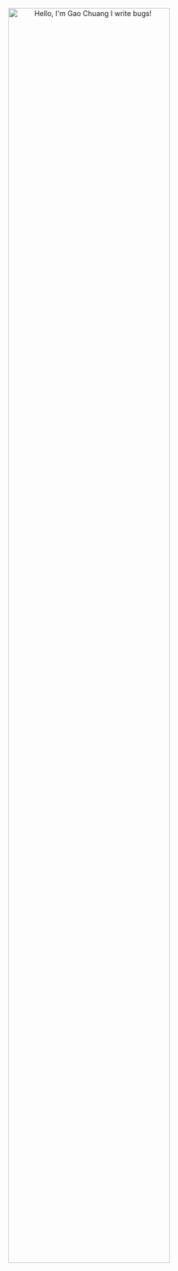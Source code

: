 <p align="center"><a href="https://gaochuang.github.io"><img width="80%" alt="Hello, I'm Gao Chuang I write bugs!" src="./assets/gh-readme-header.png" /></a></p>


<!--
**gaochuang/gaochuang** is a ✨ _special_ ✨ repository because its `README.md` (this file) appears on your GitHub profile.

Here are some ideas to get you started:

- 🔭 I’m currently working on ...
- 🌱 I’m currently learning ...
- 👯 I’m looking to collaborate on ...
- 🤔 I’m looking for help with ...
- 💬 Ask me about ...
- 📫 How to reach me: ...
- 😄 Pronouns: ...
- ⚡ Fun fact: ...
-->
